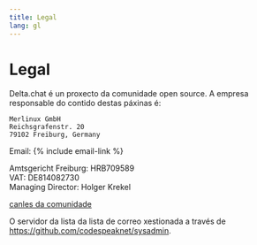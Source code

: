 ```yaml
---
title: Legal
lang: gl
---
```


# Legal

Delta.chat é un proxecto da comunidade open source. A empresa responsable do contido destas páxinas é:

    Merlinux GmbH
    Reichsgrafenstr. 20
    79102 Freiburg, Germany

Email:  {% include email-link %}

Amtsgericht Freiburg: HRB709589  
VAT: DE814082730  
Managing Director: Holger Krekel

[canles da comunidade](contribute)

O servidor da lista da lista de correo xestionada a través de <https://github.com/codespeaknet/sysadmin>.
